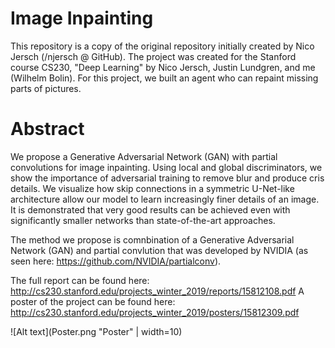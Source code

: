 # Image Inpainting 
This repository is a copy of the original repository initially created by Nico Jersch (/njersch @ GitHub). The project was created for the Stanford course CS230, "Deep Learning" by Nico Jersch, Justin Lundgren, and me (Wilhelm Bolin). For this project, we built an agent who can repaint missing parts of pictures. 

# Abstract 
We propose a Generative Adversarial Network (GAN) with partial convolutions for image inpainting. Using local and global discriminators, we show the importance of adversarial training to remove blur and produce cris details. We visualize how skip connections in a symmetric U-Net-like architecture allow our model to learn increasingly finer details of an image. It is demonstrated that very good results can be achieved even with significantly smaller networks than state-of-the-art approaches.  

The method we propose is comnbination of a Generative Adversarial Network (GAN) and partial convlution that was developed by NVIDIA (as seen here: https://github.com/NVIDIA/partialconv).

The full report can be found here: http://cs230.stanford.edu/projects_winter_2019/reports/15812108.pdf
A poster of the project can be found here: http://cs230.stanford.edu/projects_winter_2019/posters/15812309.pdf


![Alt text](Poster.png "Poster" | width=10)
